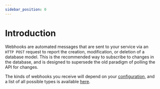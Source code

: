 ```yaml
---
sidebar_position: 0
---
```

# Introduction
Webhooks are automated messages that are sent to your service via an `HTTP POST` request to report the creation, modification, or deletion of a database model. This is the recommended way to subscribe to changes in the database, and is designed to supersede the old paradigm of polling the API for changes.

The kinds of webhooks you receive will depend on your [configuration](./configuration), and a list of all possible types is available [here](./structure#action).
